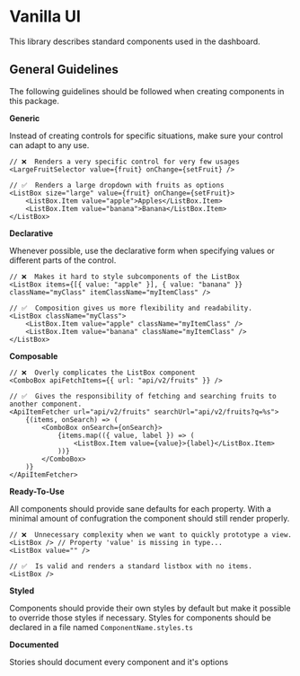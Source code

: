# Vanilla UI

This library describes standard components used in the dashboard.

## General Guidelines

The following guidelines should be followed when creating components in this package.

**Generic**

Instead of creating controls for specific situations, make sure your control can adapt to any use.

```tsx
// ❌  Renders a very specific control for very few usages
<LargeFruitSelector value={fruit} onChange={setFruit} />

// ✅  Renders a large dropdown with fruits as options
<ListBox size="large" value={fruit} onChange={setFruit}>
    <ListBox.Item value="apple">Apples</ListBox.Item>
    <ListBox.Item value="banana">Banana</ListBox.Item>
</ListBox>
```

**Declarative**

Whenever possible, use the declarative form when specifying values or different parts of the control.

```tsx
// ❌  Makes it hard to style subcomponents of the ListBox
<ListBox items={[{ value: "apple" }], { value: "banana" }} className="myClass" itemClassName="myItemClass" />

// ✅  Composition gives us more flexibility and readability.
<ListBox className="myClass">
    <ListBox.Item value="apple" className="myItemClass" />
    <ListBox.Item value="banana" className="myItemClass" />
</ListBox>
```

**Composable**

```tsx
// ❌  Overly complicates the ListBox component
<ComboBox apiFetchItems={{ url: "api/v2/fruits" }} />

// ✅  Gives the responsibility of fetching and searching fruits to another component.
<ApiItemFetcher url="api/v2/fruits" searchUrl="api/v2/fruits?q=%s">
    {(items, onSearch) => (
        <ComboBox onSearch={onSearch}>
            {items.map(({ value, label }) => (
                <ListBox.Item value={value}>{label}</ListBox.Item>
            ))}
        </ComboBox>
    )}
</ApiItemFetcher>
```

**Ready-To-Use**

All components should provide sane defaults for each property. With a minimal amount of confugration the component should still render properly.

```tsx
// ❌  Unnecessary complexity when we want to quickly prototype a view.
<ListBox /> // Property 'value' is missing in type...
<ListBox value="" />

// ✅  Is valid and renders a standard listbox with no items.
<ListBox />
```

**Styled**

Components should provide their own styles by default but make it possible to override those styles if necessary. Styles for components should be declared in a file named `ComponentName.styles.ts`

**Documented**

Stories should document every component and it's options

